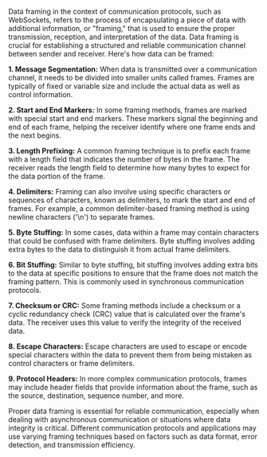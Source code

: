 Data framing in the context of communication protocols, such as WebSockets, refers to the process of encapsulating a piece of data with additional information, or "framing," that is used to ensure the proper transmission, reception, and interpretation of the data. Data framing is crucial for establishing a structured and reliable communication channel between sender and receiver. Here's how data can be framed:

**1. Message Segmentation:** When data is transmitted over a communication channel, it needs to be divided into smaller units called frames. Frames are typically of fixed or variable size and include the actual data as well as control information.

**2. Start and End Markers:** In some framing methods, frames are marked with special start and end markers. These markers signal the beginning and end of each frame, helping the receiver identify where one frame ends and the next begins.

**3. Length Prefixing:** A common framing technique is to prefix each frame with a length field that indicates the number of bytes in the frame. The receiver reads the length field to determine how many bytes to expect for the data portion of the frame.

**4. Delimiters:** Framing can also involve using specific characters or sequences of characters, known as delimiters, to mark the start and end of frames. For example, a common delimiter-based framing method is using newline characters ('\n') to separate frames.

**5. Byte Stuffing:** In some cases, data within a frame may contain characters that could be confused with frame delimiters. Byte stuffing involves adding extra bytes to the data to distinguish it from actual frame delimiters.

**6. Bit Stuffing:** Similar to byte stuffing, bit stuffing involves adding extra bits to the data at specific positions to ensure that the frame does not match the framing pattern. This is commonly used in synchronous communication protocols.

**7. Checksum or CRC:** Some framing methods include a checksum or a cyclic redundancy check (CRC) value that is calculated over the frame's data. The receiver uses this value to verify the integrity of the received data.

**8. Escape Characters:** Escape characters are used to escape or encode special characters within the data to prevent them from being mistaken as control characters or frame delimiters.

**9. Protocol Headers:** In more complex communication protocols, frames may include header fields that provide information about the frame, such as the source, destination, sequence number, and more.

Proper data framing is essential for reliable communication, especially when dealing with asynchronous communication or situations where data integrity is critical. Different communication protocols and applications may use varying framing techniques based on factors such as data format, error detection, and transmission efficiency.